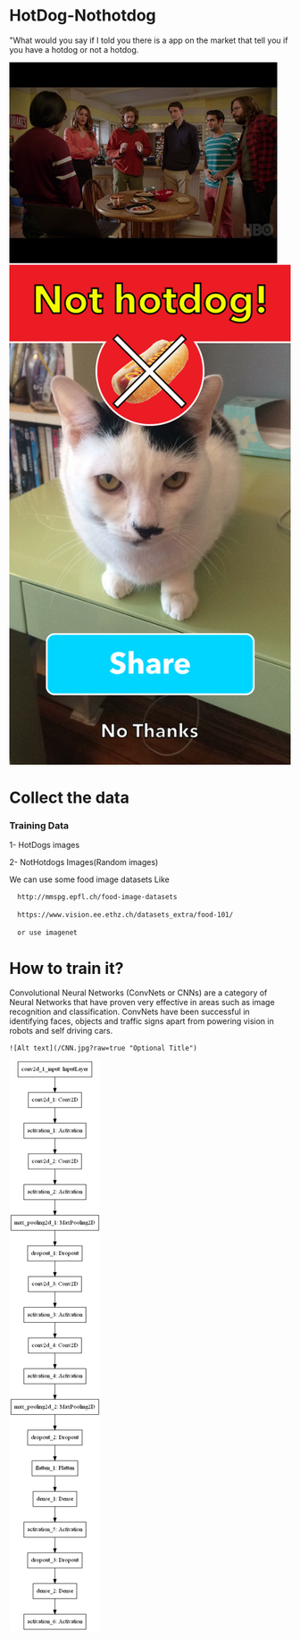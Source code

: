 # HotDog-Nothotdog

"What would you say if I told you there is a app on the market that tell you if you have a hotdog or not a hotdog. 


![Alt text](/687474703a2f2f696d672e796f75747562652e636f6d2f76692f41436d79647446445447732f302e6a7067.jpg?raw=true "Optional Title")
![Alt text](/cat.jpg?raw=true "Optional Title")

# Collect the data
  <h3> Training Data</h3>
  
  1- HotDogs images
  
  2- NotHotdogs Images(Random images)
  
  
We can use some food image datasets Like
    
      http://mmspg.epfl.ch/food-image-datasets
      
      https://www.vision.ee.ethz.ch/datasets_extra/food-101/
      
      or use imagenet

# How to train it?
  Convolutional Neural Networks (ConvNets or CNNs) are a category of Neural Networks that have proven very effective in areas such as image recognition and classification. ConvNets have been successful in identifying faces, objects and traffic signs apart from powering vision in robots and self driving cars.    



    ![Alt text](/CNN.jpg?raw=true "Optional Title")

![Alt text](/model.png?raw=true "Optional Title")
